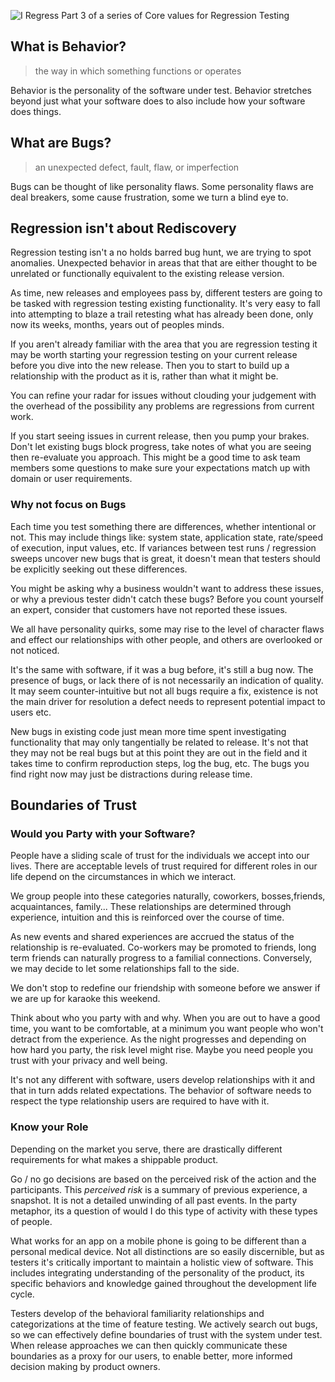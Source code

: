 ![ I Regress](http://www.brendanconnolly.net/wp-content/uploads/2018/01/IRegress.png)
Part 3 of a series of Core values for Regression Testing

## What is Behavior?
> the way in which something functions or operates 

Behavior is the personality of the software under test. Behavior stretches beyond just what your software does to also include how your software does things. 

## What are Bugs?
> an unexpected defect, fault, flaw, or imperfection 

Bugs can be thought of like personality flaws. Some personality flaws are deal breakers, some cause frustration, some we turn a blind eye to. 

## Regression isn't about Rediscovery

Regression testing isn't a no holds barred bug hunt, we are trying to spot anomalies. Unexpected behavior in areas that that are either thought to be unrelated or functionally equivalent to the existing release version. 

As time, new releases and employees pass by, different testers are going to be tasked with regression testing existing functionality. It's very easy to fall into attempting to blaze a trail retesting what has already been done, only now its weeks, months, years out of peoples minds.

If you aren't already familiar with the area that you are regression testing it may be worth starting your regression testing on your current release before you dive into the new release. Then you to start to build up a relationship with the product as it is, rather than what it might be. 

You can refine your radar for issues without clouding your judgement with the overhead of the possibility any problems are regressions from current work. 

If you start seeing issues in current release, then you pump your brakes. Don't let existing bugs block progress, take notes of what you are seeing then re-evaluate you approach. This might be a good time to ask team members some questions to make sure your expectations match up with domain or user requirements.

### Why not focus on Bugs

Each time you test something there are differences, whether intentional or not. This may include things like: system state, application state,  rate/speed of execution, input values, etc. If variances between test runs / regression sweeps uncover new bugs that is great, it doesn't mean that testers should be explicitly seeking out these differences. 

You might be asking why a business wouldn't want to address these issues, or why a previous tester didn't catch these bugs? Before you count yourself an expert, consider that customers have not reported these issues.

We all have personality quirks, some may rise to the level of character flaws and effect our relationships with other people, and others are overlooked or not noticed. 

It's the same with software, if it was a bug before, it's still a bug now. The presence of bugs, or lack there of is not necessarily an indication of quality. It may seem counter-intuitive but not all bugs require a fix, existence is not the main driver for resolution a defect needs to represent potential impact to users etc. 

New bugs in existing code just mean more time spent investigating functionality that may only tangentially be related to release. It's not that they may not be real bugs but at this point they are out in the field and it takes time to confirm reproduction steps, log the bug, etc. The bugs you find right now may just be distractions during release time. 

## Boundaries of Trust

### Would you Party with your Software?

People have a sliding scale of trust for the individuals we accept into our lives. There are acceptable levels of trust required for different roles in our life depend on the circumstances in which we interact. 

We group people into these categories naturally, coworkers, bosses,friends, acquaintances, family... These relationships are determined through experience, intuition and this is reinforced over the course of time. 

As new events and shared experiences are accrued the status of the relationship is re-evaluated. Co-workers may be promoted to friends, long term friends can naturally progress to a familial connections. Conversely, we may decide to let some relationships fall to the side.

We don't stop to redefine our friendship with someone before we answer if we are up for karaoke this weekend. 

Think about who you party with and why. When you are out to have a good time, you want to be comfortable, at a minimum you want people who won't detract from the experience. As the night progresses and depending on how hard you party, the risk level might rise. Maybe you need people you trust with your privacy and well being.  

It's not any different with software, users develop relationships with it and that in turn adds related expectations. The behavior of software needs to respect the type relationship users are required to have with it. 

### Know your Role

Depending on the market you serve, there are drastically different requirements for what makes a shippable product. 

Go / no go decisions are based on the perceived risk of the action and the participants. This *perceived risk* is a summary of previous experience, a snapshot. It is not a detailed unwinding of all past events. In the party metaphor, its a question of would I do this type of activity with these types of people.  

What works for an app on a mobile phone is going to be different than a personal medical device. Not all distinctions are so easily discernible, but as testers it's critically important to maintain a holistic view of software. This includes integrating understanding of the personality of the product, its specific behaviors and knowledge gained throughout the development life cycle. 

Testers develop of the behavioral familiarity relationships and categorizations at the time of feature testing. We actively search out bugs, so we can effectively define boundaries of trust with the system under test. When release approaches we can then quickly communicate these boundaries as a proxy for our users, to enable better, more informed decision making by product owners. 


 

